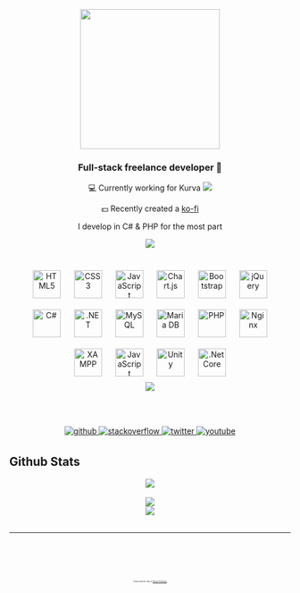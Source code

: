 <div align="center">
<img src="https://cdn.discordapp.com/banners/131602100332396544/cb03e1aca059d611848e36c2900f8465.png?size=2048" align="center" style="height: 250px" />
</div>  

### <div align="center">Full-stack freelance developer 🚀</div>

<div align="center">

💻 Currently working for
Kurva <a href="https://discord.com/invite/kurva"><img src="https://discordapp.com/api/guilds/432332961057079297/widget.png?style=shield"></a>

💵 Recently created a <a href="https://ko-fi.com/x3rtdev">ko-fi</a>

I develop in C# & PHP for the most part
</div>  
<p align="center">
  <a href="https://discord.com/invite/kurva">
    <img src="https://discordapp.com/api/guilds/432332961057079297/widget.png?style=banner2">
  </a>
</p>

##         

<div align="center">  
<a href="https://en.wikipedia.org/wiki/HTML5" target="_blank"><img style="margin: 10px" src="https://profilinator.rishav.dev/skills-assets/html5-original-wordmark.svg" alt="HTML5" height="50" /></a>  
<a href="https://www.w3schools.com/css/" target="_blank"><img style="margin: 10px" src="https://profilinator.rishav.dev/skills-assets/css3-original-wordmark.svg" alt="CSS3" height="50" /></a>  
<a href="https://www.javascript.com/" target="_blank"><img style="margin: 10px" src="https://profilinator.rishav.dev/skills-assets/javascript-original.svg" alt="JavaScript" height="50" /></a>  
<a href="https://www.chartjs.org/" target="_blank"><img style="margin: 10px" src="https://profilinator.rishav.dev/skills-assets/logo-title.svg" alt="Chart.js" height="50" /></a>  
<a href="https://getbootstrap.com/docs/3.4/javascript/" target="_blank"><img style="margin: 10px" src="https://profilinator.rishav.dev/skills-assets/bootstrap-plain.svg" alt="Bootstrap" height="50" /></a>  
<a href="https://jquery.com/" target="_blank"><img style="margin: 10px" src="https://profilinator.rishav.dev/skills-assets/jquery.png" alt="jQuery" height="50" /></a>  
</div>


<div align="center">  
<a href="https://docs.microsoft.com/en-us/dotnet/csharp/" target="_blank"><img style="margin: 10px" src="https://profilinator.rishav.dev/skills-assets/csharp-original.svg" alt="C#" height="50" /></a>  
<a href="https://dotnet.microsoft.com/download/dotnet-framework" target="_blank"><img style="margin: 10px" src="https://profilinator.rishav.dev/skills-assets/dot-net-original-wordmark.svg" alt=".NET" height="50" /></a>  
<a href="https://www.mysql.com/" target="_blank"><img style="margin: 10px" src="https://profilinator.rishav.dev/skills-assets/mysql-original-wordmark.svg" alt="MySQL" height="50" /></a>  
<a href="https://mariadb.org/" target="_blank"><img style="margin: 10px" src="https://profilinator.rishav.dev/skills-assets/mariadb.png" alt="Maria DB" height="50" /></a>  
<a href="https://www.php.net/" target="_blank"><img style="margin: 10px" src="https://profilinator.rishav.dev/skills-assets/php-original.svg" alt="PHP" height="50" /></a>  
<a href="https://www.nginx.com/" target="_blank"><img style="margin: 10px" src="https://profilinator.rishav.dev/skills-assets/nginx-original.svg" alt="Nginx" height="50" /></a>  
<a href="https://www.apachefriends.org/" target="_blank"><img style="margin: 10px" src="https://profilinator.rishav.dev/skills-assets/xampp.png" alt="XAMPP" height="50" /></a>  
<a href="https://www.javascript.com/" target="_blank"><img style="margin: 10px" src="https://profilinator.rishav.dev/skills-assets/javascript-original.svg" alt="JavaScript" height="50" /></a>  
<a href="https://unity.com/" target="_blank"><img style="margin: 10px" src="https://profilinator.rishav.dev/skills-assets/unity.png" alt="Unity" height="50" /></a>  
<a href="https://dotnet.microsoft.com/download" target="_blank"><img style="margin: 10px" src="https://profilinator.rishav.dev/skills-assets/dotnetcore.png" alt=".Net Core" height="50" /></a>  
  
<div align="center">
  <img src="https://github-readme-stats.vercel.app/api/top-langs/?username=x3rt&layout=compact&theme=dark">
</div>

</div>


<br/>  

##         

<br/>  
<div align="center">
<a href="https://github.com/x3rt" target="_blank">
<img src=https://img.shields.io/badge/github-%2324292e.svg?&style=for-the-badge&logo=github&logoColor=white alt=github style="margin-bottom: 5px;" />
</a>
<a href="https://stackoverflow.com/users/x3rt" target="_blank">
<img src=https://img.shields.io/badge/stackoverflow-%23F28032.svg?&style=for-the-badge&logo=stackoverflow&logoColor=white alt=stackoverflow style="margin-bottom: 5px;" />
</a>
<a href="https://twitter.com/x3rttv" target="_blank">
<img src=https://img.shields.io/badge/twitter-%2300acee.svg?&style=for-the-badge&logo=twitter&logoColor=white alt=twitter style="margin-bottom: 5px;" />
</a>
<a href="https://www.youtube.com/user/x3rtt" target="_blank">
<img src=https://img.shields.io/badge/youtube-%23EE4831.svg?&style=for-the-badge&logo=youtube&logoColor=white alt=youtube style="margin-bottom: 5px;" />
</a>  
</div>  



## Github Stats

<div align="center">
  <img src="https://github-readme-stats.vercel.app/api?username=x3rt&show_icons=true&count_private=true&hide_border=true&theme=dark&hide=stars" align="center" />
</div>  

<br/>  

<div align="center">
<img src="https://komarev.com/ghpvc/?username=x3rt&&style=flat-square" align="center" />
</div>  

<div align="center">
  <a href="https://ko-fi.com/x3rtdev" target="_blank" style="display: inline-block;">
    <img src="https://ko-fi.com/img/githubbutton_sm.svg" align="center">
  </a>
</div>
<br />

----

<br/>  
<br/>  
<br/>  
<br/>  
<div align="center">
  <p style="font-size: 3px">Created with the help of <a href="https://profilinator.rishav.dev/" target="_blank">Github Profilinator</a></p>
</div>
